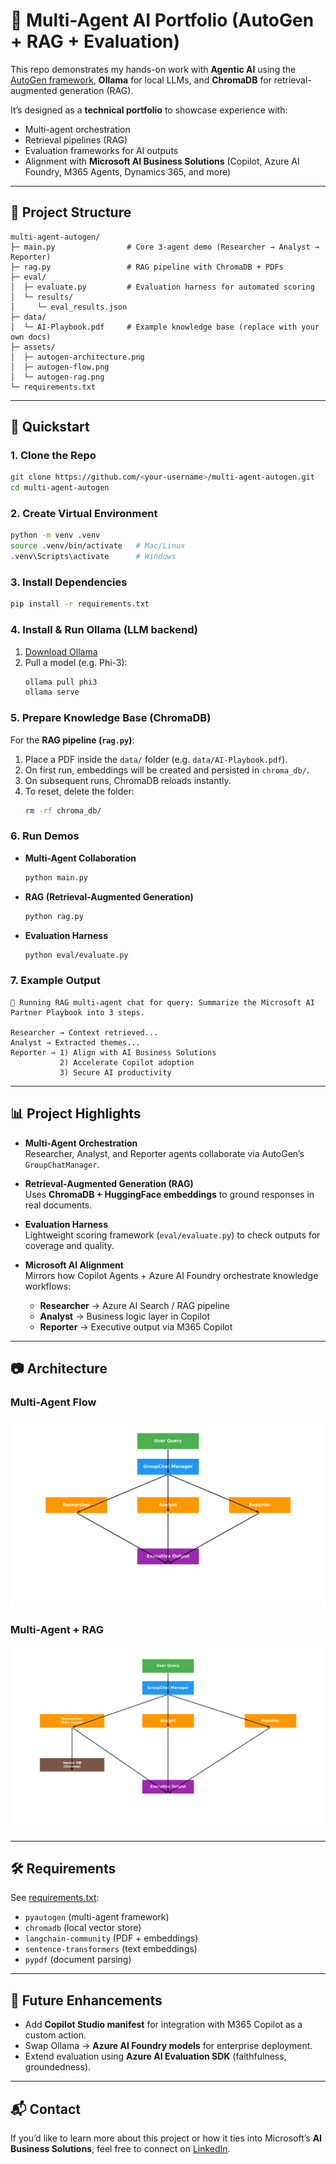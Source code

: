 # 🤖 Multi-Agent AI Portfolio (AutoGen + RAG + Evaluation)

This repo demonstrates my hands-on work with **Agentic AI** using the [AutoGen framework](https://github.com/microsoft/autogen), **Ollama** for local LLMs, and **ChromaDB** for retrieval-augmented generation (RAG).  

It’s designed as a **technical portfolio** to showcase experience with:  
- Multi-agent orchestration  
- Retrieval pipelines (RAG)  
- Evaluation frameworks for AI outputs  
- Alignment with **Microsoft AI Business Solutions** (Copilot, Azure AI Foundry, M365 Agents, Dynamics 365, and more)  

---

## 📂 Project Structure

```
multi-agent-autogen/
├─ main.py                # Core 3-agent demo (Researcher → Analyst → Reporter)
├─ rag.py                 # RAG pipeline with ChromaDB + PDFs
├─ eval/
│  ├─ evaluate.py         # Evaluation harness for automated scoring
│  └─ results/
│     └─ eval_results.json
├─ data/
│  └─ AI-Playbook.pdf     # Example knowledge base (replace with your own docs)
├─ assets/
│  ├─ autogen-architecture.png
│  ├─ autogen-flow.png
│  └─ autogen-rag.png
└─ requirements.txt
```

---

## 🚀 Quickstart

### 1. Clone the Repo
```bash
git clone https://github.com/<your-username>/multi-agent-autogen.git
cd multi-agent-autogen
```

### 2. Create Virtual Environment
```bash
python -m venv .venv
source .venv/bin/activate   # Mac/Linux
.venv\Scripts\activate      # Windows
```

### 3. Install Dependencies
```bash
pip install -r requirements.txt
```

### 4. Install & Run Ollama (LLM backend)
1. [Download Ollama](https://ollama.ai/download)  
2. Pull a model (e.g. Phi-3):  
   ```bash
   ollama pull phi3
   ollama serve
   ```  

### 5. Prepare Knowledge Base (ChromaDB)
For the **RAG pipeline (`rag.py`)**:  
1. Place a PDF inside the `data/` folder (e.g. `data/AI-Playbook.pdf`).  
2. On first run, embeddings will be created and persisted in `chroma_db/`.  
3. On subsequent runs, ChromaDB reloads instantly.  
4. To reset, delete the folder:  
   ```bash
   rm -rf chroma_db/
   ```

### 6. Run Demos
- **Multi-Agent Collaboration**  
   ```bash
   python main.py
   ```  

- **RAG (Retrieval-Augmented Generation)**  
   ```bash
   python rag.py
   ```  

- **Evaluation Harness**  
   ```bash
   python eval/evaluate.py
   ```  

### 7. Example Output
```
🔎 Running RAG multi-agent chat for query: Summarize the Microsoft AI Partner Playbook into 3 steps.

Researcher → Context retrieved...
Analyst → Extracted themes...
Reporter → 1) Align with AI Business Solutions 
           2) Accelerate Copilot adoption 
           3) Secure AI productivity
```

---

## 📊 Project Highlights

- **Multi-Agent Orchestration**  
  Researcher, Analyst, and Reporter agents collaborate via AutoGen’s `GroupChatManager`.

- **Retrieval-Augmented Generation (RAG)**  
  Uses **ChromaDB + HuggingFace embeddings** to ground responses in real documents.  

- **Evaluation Harness**  
  Lightweight scoring framework (`eval/evaluate.py`) to check outputs for coverage and quality.  

- **Microsoft AI Alignment**  
  Mirrors how Copilot Agents + Azure AI Foundry orchestrate knowledge workflows:  
  - **Researcher** → Azure AI Search / RAG pipeline  
  - **Analyst** → Business logic layer in Copilot  
  - **Reporter** → Executive output via M365 Copilot  

---

## 📷 Architecture

### Multi-Agent Flow
![Multi-Agent Flow](assets/autogen-flow.png)

### Multi-Agent + RAG
![Multi-Agent RAG](assets/autogen-rag.png)

---

## 🛠️ Requirements

See [requirements.txt](requirements.txt):  
- `pyautogen` (multi-agent framework)  
- `chromadb` (local vector store)  
- `langchain-community` (PDF + embeddings)  
- `sentence-transformers` (text embeddings)  
- `pypdf` (document parsing)  

---

## 🔮 Future Enhancements
- Add **Copilot Studio manifest** for integration with M365 Copilot as a custom action.  
- Swap Ollama → **Azure AI Foundry models** for enterprise deployment.  
- Extend evaluation using **Azure AI Evaluation SDK** (faithfulness, groundedness).  

---

## 📬 Contact
If you’d like to learn more about this project or how it ties into Microsoft’s **AI Business Solutions**, feel free to connect on [LinkedIn](https://linkedin.com/in/<your-profile>).  

